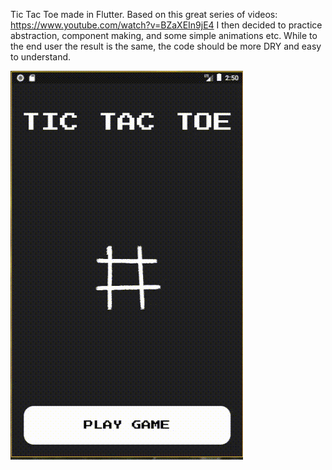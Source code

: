 Tic Tac Toe made in Flutter.
Based on this great series of videos: https://www.youtube.com/watch?v=BZaXEIn9jE4
I then decided to practice abstraction, component making, and some simple animations etc.
While to the end user the result is the same, the code should be more DRY and easy to understand.

![Animated GIF of app](https://raw.githubusercontent.com/seanluse41/tictactoe-flutter/master/tictactoe.gif)
